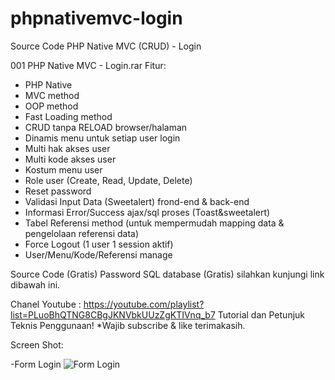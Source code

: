 # phpnativemvc-login
Source Code PHP Native MVC (CRUD) - Login

001 PHP Native MVC - Login.rar
Fitur:
- PHP Native
- MVC method
- OOP method
- Fast Loading method
- CRUD tanpa RELOAD browser/halaman
- Dinamis menu untuk setiap user login
- Multi hak akses user
- Multi kode akses user
- Kostum menu user
- Role user (Create, Read, Update, Delete)
- Reset password
- Validasi Input Data (Sweetalert) frond-end & back-end
- Informasi Error/Success ajax/sql proses (Toast&sweetalert)
- Tabel Referensi method (untuk mempermudah mapping data & pengelolaan referensi data)
- Force Logout (1 user 1 session aktif)
- User/Menu/Kode/Referensi manage

Source Code (Gratis)
Password SQL database (Gratis) silahkan kunjungi link dibawah ini.

Chanel Youtube : 
https://youtube.com/playlist?list=PLuoBhQTNG8CBgJKNVbkUUzZgKTIVnq_b7
Tutorial dan Petunjuk Teknis Penggunaan!
*Wajib subscribe & like terimakasih.

Screen Shot:

-Form Login
![Form Login](https://user-images.githubusercontent.com/36695013/185781375-7da1133d-d8d8-4053-8864-dd0890dabcbd.png)
